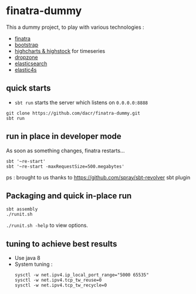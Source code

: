 # finatra-dummy

This a dummy project, to play with various technologies :
* [finatra](http://twitter.github.io/finatra/)
* [bootstrap](http://getbootstrap.com/)
* [highcharts & highstock](http://www.highcharts.com/) for timeseries
* [dropzone](http://www.dropzonejs.com/)
* [elasticsearch](https://www.elastic.co/fr/products/elasticsearch)
* [elastic4s](https://github.com/sksamuel/elastic4s)

## quick starts

- `sbt run` starts the server which listens on `0.0.0.0:8888`

```
git clone https://github.com/dacr/finatra-dummy.git
sbt run
```

## run in place in developer mode
As soon as something changes, finatra restarts...

```
sbt '~re-start'
sbt '~re-start -maxRequestSize=500.megabytes'
```

ps : brought to us thanks to https://github.com/spray/sbt-revolver sbt plugin

## Packaging and quick in-place run

```
sbt assembly
./runit.sh
```

`./runit.sh -help` to view options.

## tuning to achieve best results

- Use java 8
- System tuning :
  ```
  sysctl -w net.ipv4.ip_local_port_range="5000 65535"
  sysctl -w net.ipv4.tcp_tw_reuse=0
  sysctl -w net.ipv4.tcp_tw_recycle=0
  ```
